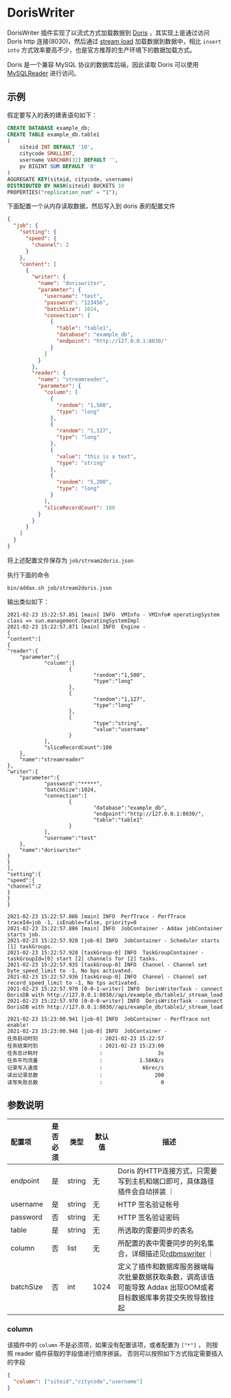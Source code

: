 # DorisWriter

DorisWriter 插件实现了以流式方式加载数据到 [Doris](http://doris.incubator.apache.org/master/zh-CN/) ，其实现上是通过访问 Doris http 连接(8030)，然后通过 [stream load](http://doris.incubator.apache.org/master/zh-CN/administrator-guide/load-data/stream-load-manual.html)
加载数据到数据中，相比 `insert into` 方式效率要高不少，也是官方推荐的生产环境下的数据加载方式。

Doris 是一个兼容 MySQL 协议的数据库后端，因此读取 Doris 可以使用 [MySQLReader](../reader/mysqlreader.html) 进行访问。 

## 示例

假定要写入的表的建表语句如下：

```sql
CREATE DATABASE example_db;
CREATE TABLE example_db.table1
(
    siteid INT DEFAULT '10',
    citycode SMALLINT,
    username VARCHAR(32) DEFAULT '',
    pv BIGINT SUM DEFAULT '0'
)
AGGREGATE KEY(siteid, citycode, username)
DISTRIBUTED BY HASH(siteid) BUCKETS 10
PROPERTIES("replication_num" = "1");
```

下面配置一个从内存读取数据，然后写入到 doris 表的配置文件

```json
{
  "job": {
    "setting": {
      "speed": {
        "channel": 2
      }
    },
    "content": [
      {
        "writer": {
          "name": "doriswriter",
          "parameter": {
            "username": "test",
            "password": "123456",
            "batchSize": 1024,
            "connection": [
              {
                "table": "table1",
                "database": "example_db",
                "endpoint": "http://127.0.0.1:8030/"
              }
            ]
          }
        },
        "reader": {
          "name": "streamreader",
          "parameter": {
            "column": [
              {
                "random": "1,500",
                "type": "long"
              },
              {
                "random": "1,127",
                "type": "long"
              },
              {
                "value": "this is a text",
                "type": "string"
              },
              {
                "random": "5,200",
                "type": "long"
              }
            ],
            "sliceRecordCount": 100
          }
        }
      }
    ]
  }
}
```

将上述配置文件保存为 `job/stream2doris.json`

执行下面的命令

```shell
bin/addax.sh job/stream2doris.json
```

输出类似如下：

```
2021-02-23 15:22:57.851 [main] INFO  VMInfo - VMInfo# operatingSystem class => sun.management.OperatingSystemImpl
2021-02-23 15:22:57.871 [main] INFO  Engine -
{
"content":[
{
"reader":{
    "parameter":{
            "column":[
                    {
                            "random":"1,500",
                            "type":"long"
                    },
                    {
                            "random":"1,127",
                            "type":"long"
                    },
                    {
                            "type":"string",
                            "value":"username"
                    }
            ],
            "sliceRecordCount":100
    },
    "name":"streamreader"
},
"writer":{
    "parameter":{
            "password":"*****",
            "batchSize":1024,
            "connection":[
                    {
                            "database":"example_db",
                            "endpoint":"http://127.0.0.1:8030/",
                            "table":"table1"
                    }
            ],
            "username":"test"
    },
    "name":"doriswriter"
}
}
],
"setting":{
"speed":{
"channel":2
}
}
}

2021-02-23 15:22:57.886 [main] INFO  PerfTrace - PerfTrace traceId=job_-1, isEnable=false, priority=0
2021-02-23 15:22:57.886 [main] INFO  JobContainer - Addax jobContainer starts job.
2021-02-23 15:22:57.920 [job-0] INFO  JobContainer - Scheduler starts [1] taskGroups.
2021-02-23 15:22:57.928 [taskGroup-0] INFO  TaskGroupContainer - taskGroupId=[0] start [2] channels for [2] tasks.
2021-02-23 15:22:57.935 [taskGroup-0] INFO  Channel - Channel set byte_speed_limit to -1, No bps activated.
2021-02-23 15:22:57.936 [taskGroup-0] INFO  Channel - Channel set record_speed_limit to -1, No tps activated.
2021-02-23 15:22:57.970 [0-0-1-writer] INFO  DorisWriterTask - connect DorisDB with http://127.0.0.1:8030//api/example_db/table1/_stream_load
2021-02-23 15:22:57.970 [0-0-0-writer] INFO  DorisWriterTask - connect DorisDB with http://127.0.0.1:8030//api/example_db/table1/_stream_load

2021-02-23 15:23:00.941 [job-0] INFO  JobContainer - PerfTrace not enable!
2021-02-23 15:23:00.946 [job-0] INFO  JobContainer -
任务启动时刻                    : 2021-02-23 15:22:57
任务结束时刻                    : 2021-02-23 15:23:00
任务总计耗时                    :                  3s
任务平均流量                    :            1.56KB/s
记录写入速度                    :             66rec/s
读出记录总数                    :                 200
读写失败总数                    :                   0
```

## 参数说明

| 配置项          | 是否必须 | 类型  | 默认值 |         描述   |
| :-------------- | :------: | ------ |------------- |-------|
| endpoint         |    是    | string | 无     | Doris 的HTTP连接方式，只需要写到主机和端口即可，具体路径插件会自动拼装 ｜
| username        |    是    | string | 无     | HTTP 签名验证帐号 |
| password        |    否    | string | 无     | HTTP 签名验证密码 |
| table           |    是    | string | 无     | 所选取的需要同步的表名|
| column          |    否    | list | 无     |  所配置的表中需要同步的列名集合，详细描述见[rdbmswriter](rdbmswriter) ｜
| batchSize       |    否    | int | 1024   | 定义了插件和数据库服务器端每次批量数据获取条数，调高该值可能导致 Addax 出现OOM或者目标数据库事务提交失败导致挂起 |

### column

该插件中的 `column` 不是必须项，如果没有配置该项，或者配置为 `["*"]` ， 则按照 reader 插件获取的字段值进行顺序拼装。
否则可以按照如下方式指定需要插入的字段

```json
{
  "column": ["siteid","citycode","username"]
}
```

